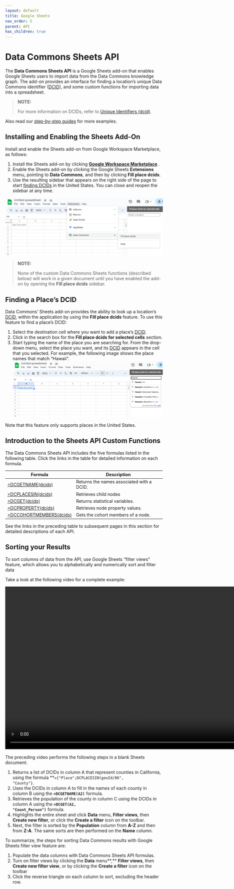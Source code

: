 ```yaml
---
layout: default
title: Google Sheets
nav_order: 5
parent: API
has_children: true
---
```


# Data Commons Sheets API

The **Data Commons Sheets API** is a Google Sheets add-on that enables Google Sheets users to import data from the Data Commons knowledge graph. The add-on provides an interface for finding a location’s unique Data Commons identifier ([DCID](glossary.html)), and some custom functions for importing data into a spreadsheet.

> **NOTE:**
> 
> For more information on DCIDs, refer to [Unique Identifiers (dcid)](/bigquery/unique_identifiers.html).

Also read our [step-by-step guides](tutorials/) for more examples.

## Installing and Enabling the Sheets Add-On

Install and enable the Sheets add-on from Google Workspace Marketplace, as follows:

1. Install the Sheets add-on by clicking **[Google Workspace Marketplace](https://gsuite.google.com/marketplace/app/data_commons/454343067575)** .
2. Enable the Sheets add-on by clicking the Google Sheets **Extensions** menu, pointing to **Data Commons**, and then by clicking **Fill place dcids**.
3. Use the resulting sidebar that appears on the right side of the page to start [finding DCIDs](/api/sheets/get_name.html) in the United States. You can close and reopen the sidebar at any time.

![](/assets/images/sheets/sheets_menu_bar.png)

> **NOTE:**
> 
> None of the custom Data Commons Sheets functions (described below) will work in a given document until you have enabled the add-on by opening the **Fill place dcids** sidebar.

## Finding a Place’s DCID

Data Commons’ Sheets add-on provides the ability to look up a location’s [DCID](/glossary.html), within the application by using the **Fill place dcids** feature. To use this feature to find a place’s DCID:

1. Select the destination cell where you want to add a place’s [DCID](/glossary.html).
2. Click in the search box for the **Fill place dcids for selected cells** section.
3. Start typing the name of the place you are searching for. From the drop-down menu, select the place you want, and its [DCID](/glossary.html) appears in the cell that you selected. For example, the following image shows the place names that match “Hawaii”.
   ![](/assets/images/sheets/sheets_search_box.png)

Note that this feature only supports places in the United States.

## Introduction to the Sheets API Custom Functions

The Data Commons Sheets API includes the five formulas listed in the following table. Click the links in the table for detailed information on each formula.

| **Formula**                                                                                  | **Description**                           |
|----------------------------------------------------------------------------------------------|-------------------------------------------|
| [=DCGETNAME(dcids)](/api/sheets/get_name.html)                 | Returns the names associated with a DCID. |
| [=DCPLACESIN(dcids)](/api/sheets/places_in.html)               | Retrieves child nodes                     |
| [=DCGET(dcids)](/api/sheets/get_variable.html)                 | Returns statistical variables.            |
| [=DCPROPERTY(dcids)](/api/sheets/get_property.html)            | Retrieves node property values.           |
| [=DCCOHORTMEMBERS(dcids)](/api/sheets/get_cohort_members.html) | Gets the cohort members of a node.        |

See the links in the preceding table to subsequent pages in this section for detailed descriptions of each API.

## Sorting your Results

To sort columns of data from the API, use Google Sheets “filter views” feature, which allows you to alphabetically and numerically sort and filter data

Take a look at the following video for a complete example:

<div>
<video width="960" height="520" controls>
  <source src="/assets/video/sort.webm" type="video/webm">
Your browser does not support the video tag.
</video>
</div>

The preceding video performs the following steps in a blank Sheets document:

1. Returns a list of DCIDs in column A that represent counties in California, using the formula **<code>={"Place";DCPLACESIN(geoId/06", "County"}</code></strong>.
2. Uses the DCIDs in column A to fill in the names of each county in column B using the <strong><code>=DCGETNAME(A2)</code></strong> formula.
3. Retrieves the population of the county in column C using the DCIDs in column A using the <strong><code>=DCGET(A2, "Count_Person")</code></strong> formula.
4. Highlights the entire sheet and click <strong>Data</strong> menu, <strong>Filter views</strong>, then <strong>Create new filter</strong>, or click the <strong>Create a filter</strong> icon on the toolbar.
5. Next, the filter is sorted by the <strong>Population</strong> column from <strong>A-Z</strong> and then from <strong>Z-A</strong>. The same sorts are then performed on the <strong>Name</strong> column.

To summarize, the steps for sorting Data Commons results with Google Sheets filter view feature are:

1. Populate the data columns with Data Commons Sheets API formulas.
2. Turn on filter views by clicking the **Data** menu**,** **Filter views**, then **Create new filter view**, or by clicking the **Create a filter** icon on the toolbar
3. Click the reverse triangle on each column to sort,  excluding the header row.

